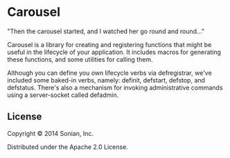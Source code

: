 # Carousel

"Then the carousel started, and I watched her go round and round..."

Carousel is a library for creating and registering functions that
might be useful in the lifecycle of your application. It includes
macros for generating these functions, and some utilities for calling
them.

Although you can define you own lifecycle verbs via defregistrar,
we've included some baked-in verbs, namely: definit, defstart,
defstop, and defstatus. There's also a mechanism for invoking
administrative commands using a server-socket called defadmin.

## License

Copyright © 2014 Sonian, Inc.

Distributed under the Apache 2.0 License.
